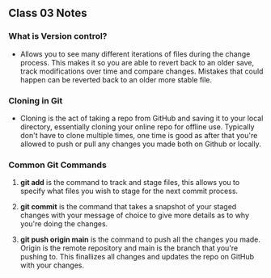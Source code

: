## Class 03 Notes

### What is Version control?

- Allows you to see many different iterations of files during the change process.  This makes it so you are able to revert back to an older save, track modifications over time and compare changes.  Mistakes that could happen can be reverted back to an older more stable file.

### Cloning in Git

- Cloning is the act of taking a repo from GitHub and saving it to your local directory, essentially cloning your online repo for offline use.  Typically don't have to clone multiple times, one time is good as after that you're allowed to push or pull any changes you made both on Github or locally.

### Common Git Commands

1. **git add** is the command to track and stage files, this allows you to specify what files you wish to stage for the next commit process.

2. **git commit** is the command that takes a snapshot of your staged changes with your message of choice to give more details as to why you're doing the changes.

3. **git push origin main** is the command to push all the changes you made.  Origin is the remote repository and main is the branch that you're pushing to.  This finallizes all changes and updates the repo on GitHub with your changes.